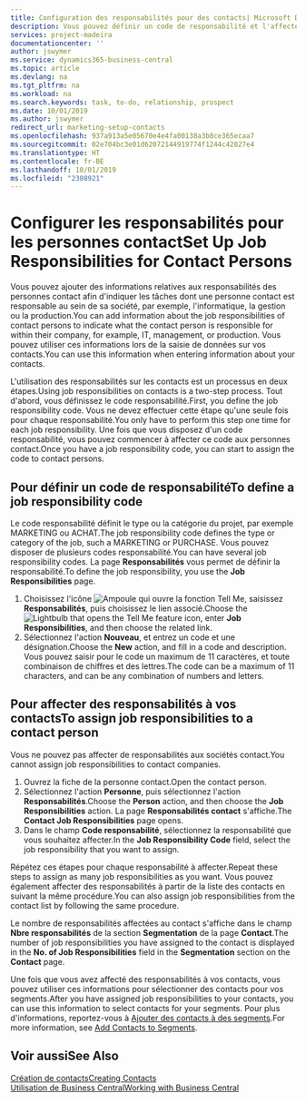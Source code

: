 ```yaml
---
title: Configuration des responsabilités pour des contacts| Microsoft Docs
description: Vous pouvez définir un code de responsabilité et l'affecter à un contact pour indiquer les tâches dont votre contact est en charge dans sa société, par exemple, l'informatique ou la production.
services: project-madeira
documentationcenter: ''
author: jswymer
ms.service: dynamics365-business-central
ms.topic: article
ms.devlang: na
ms.tgt_pltfrm: na
ms.workload: na
ms.search.keywords: task, to-do, relationship, prospect
ms.date: 10/01/2019
ms.author: jswymer
redirect_url: marketing-setup-contacts
ms.openlocfilehash: 937a913a5e05670e4e4fa00138a3b8ce365ecaa7
ms.sourcegitcommit: 02e704bc3e01d62072144919774f1244c42827e4
ms.translationtype: HT
ms.contentlocale: fr-BE
ms.lasthandoff: 10/01/2019
ms.locfileid: "2308921"
---
```

# <a name="set-up-job-responsibilities-for-contact-persons"></a><span data-ttu-id="ac93b-103">Configurer les responsabilités pour les personnes contact</span><span class="sxs-lookup"><span data-stu-id="ac93b-103">Set Up Job Responsibilities for Contact Persons</span></span>
<span data-ttu-id="ac93b-104">Vous pouvez ajouter des informations relatives aux responsabilités des personnes contact afin d'indiquer les tâches dont une personne contact est responsable au sein de sa société, par exemple, l'informatique, la gestion ou la production.</span><span class="sxs-lookup"><span data-stu-id="ac93b-104">You can add information about the job responsibilities of contact persons to indicate what the contact person is responsible for within their company, for example, IT, management, or production.</span></span> <span data-ttu-id="ac93b-105">Vous pouvez utiliser ces informations lors de la saisie de données sur vos contacts.</span><span class="sxs-lookup"><span data-stu-id="ac93b-105">You can use this information when entering information about your contacts.</span></span>

<span data-ttu-id="ac93b-106">L'utilisation des responsabilités sur les contacts est un processus en deux étapes.</span><span class="sxs-lookup"><span data-stu-id="ac93b-106">Using job responsibilities on contacts is a two-step process.</span></span> <span data-ttu-id="ac93b-107">Tout d'abord, vous définissez le code responsabilité.</span><span class="sxs-lookup"><span data-stu-id="ac93b-107">First, you define the job responsibility code.</span></span> <span data-ttu-id="ac93b-108">Vous ne devez effectuer cette étape qu'une seule fois pour chaque responsabilité.</span><span class="sxs-lookup"><span data-stu-id="ac93b-108">You only have to perform this step one time for each job responsibility.</span></span> <span data-ttu-id="ac93b-109">Une fois que vous disposez d'un code responsabilité, vous pouvez commencer à affecter ce code aux personnes contact.</span><span class="sxs-lookup"><span data-stu-id="ac93b-109">Once you have a job responsibility code, you can start to assign the code to contact persons.</span></span>

## <a name="to-define-a-job-responsibility-code"></a><span data-ttu-id="ac93b-110">Pour définir un code de responsabilité</span><span class="sxs-lookup"><span data-stu-id="ac93b-110">To define a job responsibility code</span></span>
<span data-ttu-id="ac93b-111">Le code responsabilité définit le type ou la catégorie du projet, par exemple MARKETING ou ACHAT.</span><span class="sxs-lookup"><span data-stu-id="ac93b-111">The job responsibility code defines the type or category of the job, such a MARKETING or PURCHASE.</span></span> <span data-ttu-id="ac93b-112">Vous pouvez disposer de plusieurs codes responsabilité.</span><span class="sxs-lookup"><span data-stu-id="ac93b-112">You can have several job responsibility codes.</span></span> <span data-ttu-id="ac93b-113">La page **Responsabilités** vous permet de définir la responsabilité.</span><span class="sxs-lookup"><span data-stu-id="ac93b-113">To define the job responsibility, you use the **Job Responsibilities** page.</span></span>

1. <span data-ttu-id="ac93b-114">Choisissez l'icône ![Ampoule qui ouvre la fonction Tell Me](media/ui-search/search_small.png "Dites-moi ce que vous voulez faire"), saisissez **Responsabilités**, puis choisissez le lien associé.</span><span class="sxs-lookup"><span data-stu-id="ac93b-114">Choose the ![Lightbulb that opens the Tell Me feature](media/ui-search/search_small.png "Tell me what you want to do") icon, enter **Job Responsibilities**, and then choose the related link.</span></span>
2. <span data-ttu-id="ac93b-115">Sélectionnez l'action **Nouveau**, et entrez un code et une désignation.</span><span class="sxs-lookup"><span data-stu-id="ac93b-115">Choose the **New** action, and fill in a code and description.</span></span> <span data-ttu-id="ac93b-116">Vous pouvez saisir pour le code un maximum de 11 caractères, et toute combinaison de chiffres et des lettres.</span><span class="sxs-lookup"><span data-stu-id="ac93b-116">The code can be a maximum of 11 characters, and can be any combination of numbers and letters.</span></span>

## <a name="to-assign-job-responsibilities-to-a-contact-person"></a><span data-ttu-id="ac93b-117">Pour affecter des responsabilités à vos contacts</span><span class="sxs-lookup"><span data-stu-id="ac93b-117">To assign job responsibilities to a contact person</span></span>
<span data-ttu-id="ac93b-118">Vous ne pouvez pas affecter de responsabilités aux sociétés contact.</span><span class="sxs-lookup"><span data-stu-id="ac93b-118">You cannot assign job responsibilities to contact companies.</span></span>

1. <span data-ttu-id="ac93b-119">Ouvrez la fiche de la personne contact.</span><span class="sxs-lookup"><span data-stu-id="ac93b-119">Open the contact person.</span></span>
2. <span data-ttu-id="ac93b-120">Sélectionnez l'action **Personne**, puis sélectionnez l'action **Responsabilités**.</span><span class="sxs-lookup"><span data-stu-id="ac93b-120">Choose the **Person** action, and then choose the **Job Responsibilities** action.</span></span> <span data-ttu-id="ac93b-121">La page **Responsabilités contact** s'affiche.</span><span class="sxs-lookup"><span data-stu-id="ac93b-121">The **Contact Job Responsibilities** page opens.</span></span>
3. <span data-ttu-id="ac93b-122">Dans le champ **Code responsabilité**, sélectionnez la responsabilité que vous souhaitez affecter.</span><span class="sxs-lookup"><span data-stu-id="ac93b-122">In the **Job Responsibility Code** field, select the job responsibility that you want to assign.</span></span>

<span data-ttu-id="ac93b-123">Répétez ces étapes pour chaque responsabilité à affecter.</span><span class="sxs-lookup"><span data-stu-id="ac93b-123">Repeat these steps to assign as many job responsibilities as you want.</span></span> <span data-ttu-id="ac93b-124">Vous pouvez également affecter des responsabilités à partir de la liste des contacts en suivant la même procédure.</span><span class="sxs-lookup"><span data-stu-id="ac93b-124">You can also assign job responsibilities from the contact list by following the same procedure.</span></span>

<span data-ttu-id="ac93b-125">Le nombre de responsabilités affectées au contact s'affiche dans le champ **Nbre responsabilités** de la section **Segmentation** de la page **Contact**.</span><span class="sxs-lookup"><span data-stu-id="ac93b-125">The number of job responsibilities you have assigned to the contact is displayed in the **No. of Job Responsibilities** field in the **Segmentation** section on the **Contact** page.</span></span>

<span data-ttu-id="ac93b-126">Une fois que vous avez affecté des responsabilités à vos contacts, vous pouvez utiliser ces informations pour sélectionner des contacts pour vos segments.</span><span class="sxs-lookup"><span data-stu-id="ac93b-126">After you have assigned job responsibilities to your contacts, you can use this information to select contacts for your segments.</span></span> <span data-ttu-id="ac93b-127">Pour plus d'informations, reportez-vous à [Ajouter des contacts à des segments](marketing-add-contact-segment.md).</span><span class="sxs-lookup"><span data-stu-id="ac93b-127">For more information, see [Add Contacts to Segments](marketing-add-contact-segment.md).</span></span>

## <a name="see-also"></a><span data-ttu-id="ac93b-128">Voir aussi</span><span class="sxs-lookup"><span data-stu-id="ac93b-128">See Also</span></span>
[<span data-ttu-id="ac93b-129">Création de contacts</span><span class="sxs-lookup"><span data-stu-id="ac93b-129">Creating Contacts</span></span>](marketing-create-contact-companies.md)  
[<span data-ttu-id="ac93b-130">Utilisation de Business Central</span><span class="sxs-lookup"><span data-stu-id="ac93b-130">Working with Business Central</span></span>](ui-work-product.md)
